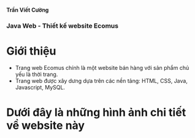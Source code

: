 #### Trần Viết Cường
 ### Java Web - Thiết kế website Ecomus
 # Giới thiệu
 - Trang web Ecomus chính là một website bán hàng với sản phẩm chủ yếu là thời trang.
 - Trang web được xây dưng dựa trên các nền tảng: HTML, CSS, Java, Javascript, MySQL.
# Dưới đây là những hình ảnh chi tiết về website này
